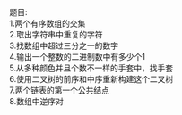 题目:  
1.两个有序数组的交集  
2.取出字符串中重复的字符  
3.找数组中超过三分之一的数字  
4.输出一个整数的二进制数中有多少个1   
5.从多种颜色并且个数不一样的手套中，找手套    
6.使用二叉树的前序和中序重新构建这个二叉树    
7.两个链表的第一个公共结点    
8.数组中逆序对   

